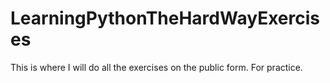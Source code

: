 # LearningPythonTheHardWayExercises
This is where I will do all the exercises on the public form. For practice.
